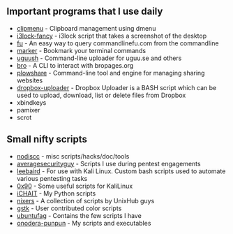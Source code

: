 ## Important programs that I use daily
* [clipmenu](https://github.com/cdown/clipmenu) - Clipboard management using dmenu 
* [i3lock-fancy](https://github.com/meskarune/i3lock-fancy) - i3lock script that takes a screenshot of the desktop
* [fu](https://github.com/samirahmed/fu) - An easy way to query commandlinefu.com from the commandline
* [marker](https://github.com/pindexis/marker) - Bookmark your terminal commands
* [uguush](https://github.com/jschx/uguush) - Command-line uploader for uguu.se and others
* [bro](https://github.com/hubsmoke/bro) - A CLI to interact with bropages.org
* [plowshare](https://github.com/mcrapet/plowshare) - Command-line tool and engine for managing sharing websites
* [dropbox-uploader](https://github.com/andreafabrizi/Dropbox-Uploader) - Dropbox Uploader is a BASH script which can be used to upload, download, list or delete files from Dropbox
* xbindkeys
* pamixer
* scrot
 
## Small nifty scripts
* [nodiscc](https://github.com/nodiscc/scriptz) - misc scripts/hacks/doc/tools
* [averagesecurityguy](https://github.com/averagesecurityguy/scripts) - Scripts I use during pentest engagements
* [leebaird](https://github.com/leebaird/discover) - For use with Kali Linux. Custom bash scripts used to automate various pentesting tasks
* [0x90](https://github.com/0x90/kali-scripts) - Some useful scripts for KaliLinux
* [iCHAIT](https://github.com/iCHAIT/Python-Scripts) - My Python scripts
* [nixers](https://github.com/nixers-projects/scripts) - A collection of scripts by UnixHub guys
* [gstk](https://github.com/gstk/Color-Scripts) - User contributed color scripts
* [ubuntufag](https://github.com/ubuntufag/scripts) - Contains the few scripts I have
* [onodera-punpun](https://github.com/onodera-punpun/bin) - My scripts and executables
